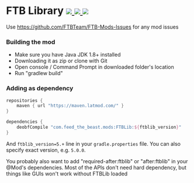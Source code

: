 # FTB Library [![](http://cf.way2muchnoise.eu/ftb-library-legacy-forge.svg) ![](https://cf.way2muchnoise.eu/packs/ftb-library-legacy-forge.svg) ![](http://cf.way2muchnoise.eu/versions/ftb-library-legacy-forge.svg)](https://www.curseforge.com/minecraft/mc-mods/ftb-library-legacy-forge)

Use https://github.com/FTBTeam/FTB-Mods-Issues for any mod issues

### Building the mod

- Make sure you have Java JDK 1.8+ installed
- Downloading it as zip or clone with Git
- Open console / Command Prompt in downloaded folder's location
- Run "gradlew build"

### Adding as dependency

```groovy
repositories {
	maven { url "https://maven.latmod.com/" }
}

dependencies {
	deobfCompile "com.feed_the_beast.mods:FTBLib:${ftblib_version}"
}
```

And `ftblib_version=5.+` line in your `gradle.properties` file. You can also specify exact version, e.g. `5.0.0`.

You probably also want to add "required-after:ftblib" or "after:ftblib" in your @Mod's dependencies.
Most of the APIs don't need hard dependency, but things like GUIs won't work without FTBLib loaded
